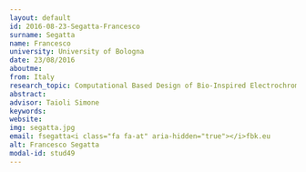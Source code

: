 ```yaml
---
layout: default 
id: 2016-08-23-Segatta-Francesco
surname: Segatta
name: Francesco
university: University of Bologna
date: 23/08/2016
aboutme: 
from: Italy
research_topic: Computational Based Design of Bio-Inspired Electrochromic Molecules for Colour Tuneable Electronic Ink
abstract: 
advisor: Taioli Simone
keywords: 
website: 
img: segatta.jpg
email: fsegatta<i class="fa fa-at" aria-hidden="true"></i>fbk.eu
alt: Francesco Segatta
modal-id: stud49
---
```

